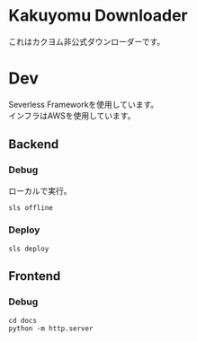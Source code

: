 # Kakuyomu Downloader
これはカクヨム非公式ダウンローダーです。

# Dev
Severless Frameworkを使用しています。   
インフラはAWSを使用しています。

## Backend
### Debug
ローカルで実行。
```shell
sls offline
```
### Deploy
```shell
sls deploy
```

## Frontend
### Debug
```shell
cd docs
python -m http.server
```
